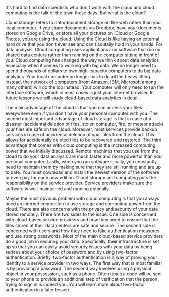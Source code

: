 It's hard to find data scientists who don't work with the cloud and cloud computing is the talk of the town these days. But what is the cloud?

Cloud storage refers to data/document storage on the web rather than your local computer. If you share documents via Dropbox, have your documents stored on Google Drive, or store all your pictures on iCloud or Google Photos, you are using the cloud. Using the Cloud is like having an external hard drive that you don't ever see and can't acutally hold in your hands. For data analysis, Cloud computing uses applications and software that run on shared data centers rather than running on the computer sitting in front of you. Cloud computing has changed the way we think about data analytics especially when it comes to working with big data. We no longer need to spend thousands of dollars to own high-capacity computers to do big data analytics. Your local computer no longer has to do all the heavy lifting. Instead, the network of computers (from Amazon, IBM, Microsoft among many others) will do the job instead. Your computer will only need to run the interface software, which in most cases is just your Internet browser. In future lessons we will study cloud-based data analytics in detail.

The main advantage of the cloud is that you can access your files everywhere even if you don't have your personal computer with you. The second most important advantage of cloud storage is that in case of a disaster (accidental deletion of files, stolen computer, fire, or meteor attack) your files are safe on the cloud. Moreover, most services provide backup services in case of accidental deletion of your files from the cloud. This allows for accidentally deleted files to be recovered and restored. The third advantage that comes with cloud computing is the increased computing power that we initially discussed. Remote machines that you use from the cloud to do your data analysis are much faster and more powerful than your personal computer. Lastly, when you run software locally, you constantly need to maintain them by making sure that they are still running and are up to date. You must download and install the newest version of the software or even pay for each new edition. Cloud storage and computing puts the responsibility on the service provider. Service providers make sure the software is well-maintained and running optimally.

Maybe the most obvious problem with cloud computing is that you always need an internet connection to use storage and computing power from the cloud. There are also concerns with the privacy and security of your data stored remotely. There are two sides to the issue. One side is concerned with cloud-based service providers and how they need to ensure that the files stored at their data centers are safe and secure. The second side is concerned with users and how they need to take authentication measures and use strong passwords. Most of the main cloud-based service providers do a good job in securing your data. Specifically, their infrastructure is set up so that you can easily avoid security issues with your data by being serious about your choice of password and by using two-factor authentication. Briefly, two-factor authentication is a way of proving your identity to a service provider in two ways. The first way that is most familiar is by providing a password. The second way involves using a physical object in your possession, such as a phone. Often times a code will be sent to your phone to provide an additional step of verification that the person trying to sign in is indeed you. You will learn more about two-factor authentication in a later lesson.